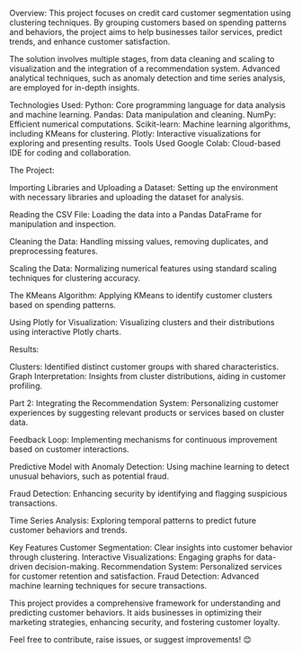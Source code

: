 Overview:
This project focuses on credit card customer segmentation using clustering techniques. By grouping customers based on spending patterns and behaviors, the project aims to help businesses tailor services, predict trends, and enhance customer satisfaction.

The solution involves multiple stages, from data cleaning and scaling to visualization and the integration of a recommendation system. Advanced analytical techniques, such as anomaly detection and time series analysis, are employed for in-depth insights.

Technologies Used:
Python: Core programming language for data analysis and machine learning.
Pandas: Data manipulation and cleaning.
NumPy: Efficient numerical computations.
Scikit-learn: Machine learning algorithms, including KMeans for clustering.
Plotly: Interactive visualizations for exploring and presenting results.
Tools Used
Google Colab: Cloud-based IDE for coding and collaboration.

The Project:

Importing Libraries and Uploading a Dataset:
Setting up the environment with necessary libraries and uploading the dataset for analysis.

Reading the CSV File:
Loading the data into a Pandas DataFrame for manipulation and inspection.

Cleaning the Data:
Handling missing values, removing duplicates, and preprocessing features.

Scaling the Data:
Normalizing numerical features using standard scaling techniques for clustering accuracy.

The KMeans Algorithm:
Applying KMeans to identify customer clusters based on spending patterns.

Using Plotly for Visualization:
Visualizing clusters and their distributions using interactive Plotly charts.

Results:

Clusters: Identified distinct customer groups with shared characteristics.
Graph Interpretation: Insights from cluster distributions, aiding in customer profiling.

Part 2:
Integrating the Recommendation System:
Personalizing customer experiences by suggesting relevant products or services based on cluster data.

Feedback Loop:
Implementing mechanisms for continuous improvement based on customer interactions.

Predictive Model with Anomaly Detection:
Using machine learning to detect unusual behaviors, such as potential fraud.

Fraud Detection:
Enhancing security by identifying and flagging suspicious transactions.

Time Series Analysis:
Exploring temporal patterns to predict future customer behaviors and trends.

Key Features
Customer Segmentation: Clear insights into customer behavior through clustering.
Interactive Visualizations: Engaging graphs for data-driven decision-making.
Recommendation System: Personalized services for customer retention and satisfaction.
Fraud Detection: Advanced machine learning techniques for secure transactions.

This project provides a comprehensive framework for understanding and predicting customer behaviors. It aids businesses in optimizing their marketing strategies, enhancing security, and fostering customer loyalty.

Feel free to contribute, raise issues, or suggest improvements! 😊

